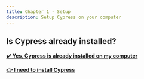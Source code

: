 ```yaml
---
title: Chapter 1 - Setup
description: Setup Cypress on your computer
---
```


## Is Cypress already installed? 

__[:heavy_check_mark: Yes, Cypress is already installed on my computer](../../c2/c2e1/c2e1.md)__

__[:point_right: I need to install Cypress](../c1e2/c1e2.md)__
